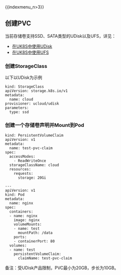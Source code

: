 {{indexmenu_n>3}}
## 创建PVC

当前存储卷支持SSD、SATA类型的UDisk以及UFS，详见：

* [在UK8S中使用UDisk](../uk8s/volume/udisk)
* [在UK8S中使用UFS](../uk8s/volume/ufs)


### 创建StorageClass

以下以UDisk为示例

```
kind: StorageClass
apiVersion: storage.k8s.io/v1
metadata:
  name: cloud
provisioner: ucloud/udisk
parameters:
  type: ssd
```


### 创建一个存储卷声明并Mount到Pod

```
kind: PersistentVolumeClaim
apiVersion: v1
metadata:
  name: test-pvc-claim
spec:
  accessModes:
    - ReadWriteOnce
  storageClassName: cloud
  resources:
    requests:
      storage: 20Gi

---
apiVersion: v1
kind: Pod
metadata:
  name: nginx
spec:
  containers:
  - name: nginx
    image: nginx
    volumeMounts:
    - name: test
      mountPath: /data
    ports:
    - containerPort: 80
  volumes:
  - name: test
    persistentVolumeClaim:
      claimName: test-pvc-claim
```

备注：受UDisk产品限制，PVC最小为20GB，步长为10GB。